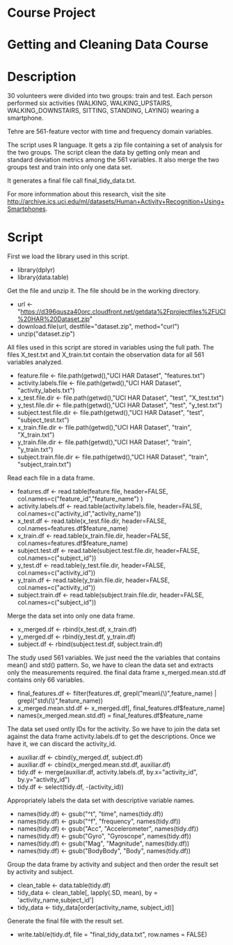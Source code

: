 # Course Project
# Getting and Cleaning Data Course


# Description

30 volunteers were divided into two groups: train and test. Each person performed six activities (WALKING, WALKING_UPSTAIRS, WALKING_DOWNSTAIRS, SITTING, STANDING, LAYING) wearing a smartphone.

Tehre are 561-feature vector with time and frequency domain variables.

The script uses R language. It gets a zip file containing a set of analysis for the two groups. The script clean the data by getting only mean and standard deviation metrics among the 561 variables. It also merge the two groups test and train into only one data set.

It generates a final file call final_tidy_data.txt.

For more infornmation about this research, visit the site http://archive.ics.uci.edu/ml/datasets/Human+Activity+Recognition+Using+Smartphones.

# Script

First we load the library used in this script.

 * library(dplyr)
 * library(data.table)


Get the file and unzip it. The file should be in the working directory.

 * url <- "https://d396qusza40orc.cloudfront.net/getdata%2Fprojectfiles%2FUCI%20HAR%20Dataset.zip"
 * download.file(url, destfile="dataset.zip", method="curl")
 * unzip("dataset.zip")


All files used in this script are stored in variables using the full path.
The files X_test.txt and X_train.txt contain the observation data for all 561 variables analyzed.

 * feature.file <- file.path(getwd(),"UCI HAR Dataset", "features.txt")
 * activity.labels.file <- file.path(getwd(),"UCI HAR Dataset", "activity_labels.txt")
 * x_test.file.dir <- file.path(getwd(),"UCI HAR Dataset", "test", "X_test.txt")
 * y_test.file.dir <- file.path(getwd(),"UCI HAR Dataset", "test", "y_test.txt")
 * subject.test.file.dir <- file.path(getwd(),"UCI HAR Dataset", "test", "subject_test.txt")
 * x_train.file.dir <- file.path(getwd(),"UCI HAR Dataset", "train", "X_train.txt")
 * y_train.file.dir <- file.path(getwd(),"UCI HAR Dataset", "train", "y_train.txt")
 * subject.train.file.dir <- file.path(getwd(),"UCI HAR Dataset", "train", "subject_train.txt")


Read each file in a data frame.

 * features.df <- read.table(feature.file, header=FALSE, col.names=c("feature_id","feature_name") )
 * activity.labels.df <- read.table(activity.labels.file, header=FALSE, col.names=c("activity_id","activity_name"))
 * x_test.df <- read.table(x_test.file.dir, header=FALSE, col.names=features.df$feature_name)
 * x_train.df <- read.table(x_train.file.dir, header=FALSE, col.names=features.df$feature_name)
 * subject.test.df <- read.table(subject.test.file.dir, header=FALSE, col.names=c("subject_id"))
 * y_test.df <- read.table(y_test.file.dir, header=FALSE, col.names=c("activity_id"))
 * y_train.df <- read.table(y_train.file.dir, header=FALSE, col.names=c("activity_id"))
 * subject.train.df <- read.table(subject.train.file.dir, header=FALSE, col.names=c("subject_id"))


Merge the data set into only one data frame.

 * x_merged.df <- rbind(x_test.df, x_train.df)
 * y_merged.df <- rbind(y_test.df, y_train.df)
 * subject.df <- rbind(subject.test.df, subject.train.df)


The study used 561 variables. We just need the the variables that contains mean() and std() pattern. So, we have to clean the data set and extracts only the measurements required. the final data frame x_merged.mean.std.df contains only 66 variables.

 * final_features.df <- filter(features.df, grepl("mean\\(\\)",feature_name) | grepl("std\\(\\)",feature_name))
 * x_merged.mean.std.df <- x_merged.df[, final_features.df$feature_name]
 * names(x_merged.mean.std.df) = final_features.df$feature_name


The data set used ontly IDs for the activity. So we have to join the data set against the data frame activity.labels.df to get the descriptions. Once we have it, we can discard the activity_id.

* auxiliar.df <- cbind(y_merged.df, subject.df)
* auxiliar.df <- cbind(x_merged.mean.std.df, auxiliar.df)
* tidy.df <- merge(auxiliar.df, activity.labels.df, by.x="activity_id", by.y="activity_id")
* tidy.df <- select(tidy.df, -(activity_id))


Appropriately labels the data set with descriptive variable names.

 * names(tidy.df) <- gsub("^t", "time", names(tidy.df))
 * names(tidy.df) <- gsub("^f", "frequency", names(tidy.df))
 * names(tidy.df) <- gsub("Acc", "Accelerometer", names(tidy.df))
 * names(tidy.df) <- gsub("Gyro", "Gyroscope", names(tidy.df))
 * names(tidy.df) <- gsub("Mag", "Magnitude", names(tidy.df))
 * names(tidy.df) <- gsub("BodyBody", "Body", names(tidy.df))


Group the data frame by activity and subject and then order the result set by activity and subject.

* clean_table <- data.table(tidy.df)
* tidy_data <- clean_table[, lapply(.SD, mean), by = 'activity_name,subject_id']
* tidy_data <- tidy_data[order(activity_name, subject_id)]


Generate the final file with the result set.

* write.tabl/e(tidy.df, file = "final_tidy_data.txt", row.names = FALSE)